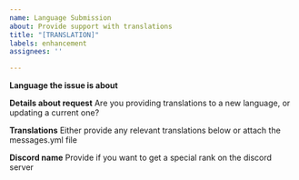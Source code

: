 ```yaml
---
name: Language Submission
about: Provide support with translations
title: "[TRANSLATION]"
labels: enhancement
assignees: ''

---
```


**Language the issue is about**

**Details about request**
Are you providing translations to a new language, or updating a current one? 

**Translations**
Either provide any relevant translations below or attach the messages.yml file

**Discord name** 
Provide if you want to get a special rank on the discord server
